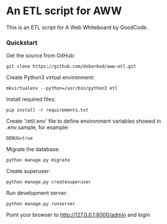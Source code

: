 # An ETL script for AWW

This is an ETL script for A Web Whiteboard by GoodCode.

### Quickstart

Get the source from GitHub:

    git clone https://github.com/dobarkod/aww-etl.git

Create Python3 virtual environment:

    mkvirtualenv --python=/usr/bin/python3 etl

Install required files:

    pip install -r requirements.txt

Create '/etl/.env' file to define environment variables
showed in .env.sample, for example:

    DEBUG=true

Migrate the database:

    python manage.py migrate

Create superuser:

    python manage.py createsuperuser

Run development server:

    python manage.py runserver

Point your browser to http://127.0.0.1:8000/admin and login
